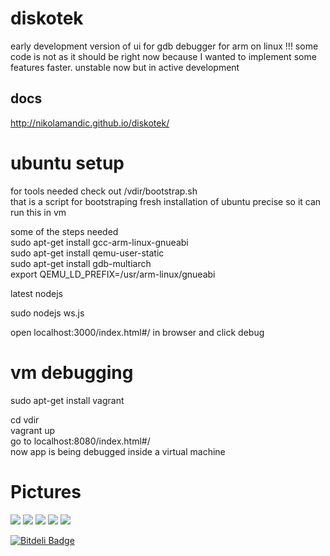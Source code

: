 diskotek
==
early development version of ui for gdb debugger for arm on linux !!!
some code is not as it should be right now because I wanted to implement some features faster.
unstable now but in active development<br/>

docs
--
http://nikolamandic.github.io/diskotek/

ubuntu setup
==

for tools needed check out /vdir/bootstrap.sh<br/>
that is a script for bootstraping fresh installation of ubuntu precise so it can run this in vm

some of the steps needed<br/>
  sudo apt-get install gcc-arm-linux-gnueabi <br/>
  sudo apt-get install qemu-user-static <br/>
  sudo apt-get install gdb-multiarch <br/>
  export QEMU_LD_PREFIX=/usr/arm-linux/gnueabi <br/>

  latest nodejs<br/>

  sudo nodejs ws.js<br/>

open localhost:3000/index.html#/ in browser and click debug

vm debugging
==

sudo apt-get install vagrant

cd vdir<br/>
vagrant up<br/>
go to localhost:8080/index.html#/<br/>
now app is being debugged inside a virtual machine<br/>


Pictures
==
![](https://raw.github.com/NikolaMandic/ld/master/pics/a.png)
![](https://raw.github.com/NikolaMandic/ld/master/pics/aa.png)
![](https://raw.github.com/NikolaMandic/ld/master/pics/qb.png)
![](https://raw.github.com/NikolaMandic/ld/master/pics/qq.png)
![](https://raw.github.com/NikolaMandic/ld/master/pics/qa.png)




[![Bitdeli Badge](https://d2weczhvl823v0.cloudfront.net/NikolaMandic/diskotek/trend.png)](https://bitdeli.com/free "Bitdeli Badge")

